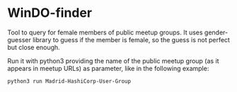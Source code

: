 # WinDO-finder

Tool to query for female members of public meetup groups.
It uses gender-guesser library to guess if the member is female, so the guess is not perfect but close enough.

Run it with python3 providing the name of the public meetup group (as it appears in meetup URLs) as parameter, like in the following example:

`python3 run Madrid-HashiCorp-User-Group`
